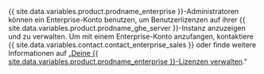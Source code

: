{{ site.data.variables.product.prodname_enterprise }}-Administratoren können ein Enterprise-Konto benutzen, um Benutzerlizenzen auf ihrer {{ site.data.variables.product.prodname_ghe_server }}-Instanz anzuzeigen und zu verwalten. Um mit einem Enterprise-Konto anzufangen, kontaktiere {{ site.data.variables.contact.contact_enterprise_sales }} oder finde weitere Informationen auf „[Deine {{ site.data.variables.product.prodname_enterprise }}-Lizenzen verwalten](/enterprise/admin/installation/managing-your-github-enterprise-license)."
